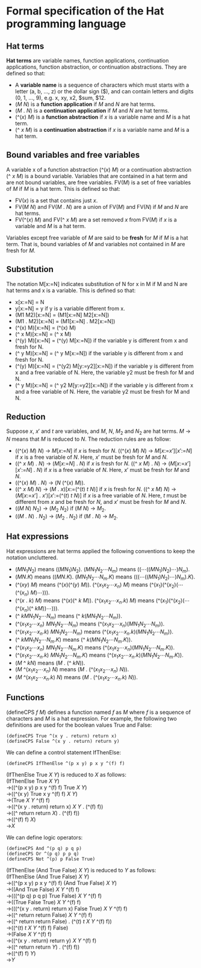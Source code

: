 # Formal specification of the Hat programming language

## Hat terms

**Hat terms** are variable names, function applications, continuation applications, function abstraction, or continuation abstractions.
They are defined so that:
- A **variable name** is a sequence of characters which must starts with a letter (a, b, ..., z) or the dollar sign ($), and can contain letters and digits (0, 1, ..., 9), e.g. x, xy, x2, $sum, $12.
- ($M\ N$) is a **function application** if $M$ and $N$ are hat terms.
- ($M\ .\ N$) is a **continuation application** if $M$ and $N$ are hat terms.
- (^($x$) $M$) is a **function abstraction** if $x$ is a variable name and $M$ is a hat term.
- (^ $x\ M$) is a **continuation abstraction** if $x$ is a variable name and $M$ is a hat term.

## Bound variables and free variables

A variable x of a function abstraction (^($x$) $M$) or a continuation abstraction (^ $x\ M$) is a bound variable.
Variables that are contained in a hat term and are not bound variables, are free variables.
FV($M$) is a set of free variables of $M$ if $M$ is a hat term.
This is defined so that:
- FV($x$) is a set that contains just $x$.
- FV($M\ N$) and FV($M\ .\ N$) are a union of FV($M$) and FV($N$) if $M$ and $N$ are hat terms.
- FV(^($x$) $M$) and FV(^ $x\ M$) are a set removed $x$ from FV($M$) if $x$ is a variable and $M$ is a hat term.

Variables except free variable of $M$ are said to be **fresh** for $M$ if $M$ is a hat term.
That is, bound variables of $M$ and variables not contained in $M$ are fresh for $M$.

## Substitution

The notation M[x:=N] indicates substitution of N for x in M if M and N are hat terms and x is a variable.
This is defined so that:
- x[x:=N] = N
- y[x:=N] = y if y is a variable different from x.
- (M1 M2)[x:=N] = (M1[x:=N] M2[x:=N])
- (M1 . M2)[x:=N] = (M1[x:=N] . M2[x:=N])
- (^(x) M)[x:=N] = (^(x) M)
- (^ x M)[x:=N] = (^ x M)
- (^(y) M)[x:=N] = (^(y) M[x:=N]) if the variable y is different from x and fresh for N.
- (^ y M)[x:=N] = (^ y M[x:=N]) if the variable y is different from x and fresh for N.
- (^(y) M)[x:=N] = (^(y2) M[y:=y2][x:=N]) if the variable y is different from x and a free variable of N.
Here, the variable y2 must be fresh for M and N.
- (^ y M)[x:=N] = (^ y2 M[y:=y2][x:=N]) if the variable y is different from x and a free variable of N.
Here, the variable y2 must be fresh for M and N.

## Reduction

Suppose $x$, $x'$ and $t$ are variables, and $M$, $N$, $M_2$ and $N_2$ are hat terms.
$M$ &rarr; $N$ means that $M$ is reduced to $N$.
The reduction rules are as follow:
- ((^($x$) $M$) $N$) &rarr; $M$[$x$:=$N$] if $x$ is fresh for $N$.
((^($x$) $M$) $N$) &rarr; $M$[$x$:=$x'$][$x'$:=$N$] if $x$ is a free variable of $N$.
Here, $x'$ must be fresh for $M$ and $N$.
- ((^ $x$ $M$) . $N$) &rarr; ($M$[$x$:=$N$] . $N$) if $x$ is fresh for $N$.
((^ $x$ $M$) . $N$) &rarr; ($M$[$x$:=$x'$][$x'$:=$N$] . $N$) if $x$ is a free variable of $N$.
Here, $x'$ must be fresh for $M$ and $N$.
- ((^($x$) $M$) . $N$) &rarr; ($N$ (^($x$) $M$)).
- ((^ $x$ $M$) $N$) &rarr; ($M$ . $x$)[$x$:=(^($t$) $t$ $N$)] if $x$ is fresh for $N$.
((^ $x$ $M$) $N$) &rarr; ($M$[$x$:=$x'$] . $x'$)[$x'$:=(^($t$) $t$ $N$)] if $x$ is a free variable of $N$.
Here, $t$ must be different from $x$ and be fresh for $N$, and $x'$ must be fresh for $M$ and $N$.
- (($M$ $N$) $N_2$) &rarr; ($M_2$ $N_2$) if ($M$ $N$) &rarr; $M_2$.
- (($M$ . $N$) . $N_2$) &rarr; ($M_2$ . $N_2$) if ($M$ . $N$) &rarr; $M_2$.

## Hat expressions

Hat expressions are hat terms applied the following conventions to keep the notation uncluttered.
- $(M N_1 N_2)$ means $((M N_1) N_2)$.
$(M N_1 N_2 \cdots N_m)$ means $((\cdots((M N_1) N_2)\cdots) N_m)$.
- $(M N . K)$ means $((M N . K)$.
$(M N_1 N_2 \cdots N_m . K)$ means $(((\cdots((M N_1) N_2)\cdots) N_m) . K)$.
- (^($x y$) $M$) means (^($x$)(^($y$) $M$)).
(^($x_1 x_2 \cdots x_n$) $M$) means (^($x_1$)(^($x_2$)($\cdots$(^($x_n$) $M$)$\cdots$))).
- (^($x$ . $k$) $M$) means (^($x$)(^ $k$ $M$)).
(^($x_1 x_2 \cdots x_n . k$) $M$) means (^($x_1$)(^($x_2$)($\cdots$(^($x_n$)(^ $k M$))$\cdots$))).
- (^ $k M N_1 N_2 \cdots N_m$) means (^ $k (M N_1 N_2 \cdots N_m$)).
- (^($x_1 x_2 \cdots x_n$) $M N_1 N_2 \cdots N_m$) means (^($x_1 x_2 \cdots x_n$)($M N_1 N_2 \cdots N_m$)).
- (^($x_1 x_2 \cdots x_n . k$) $M N_1 N_2 \cdots N_m$) means (^($x_1 x_2 \cdots x_n . k$)($M N_1 N_2 \cdots N_m$)).
- (^ $k M N_1 N_2 \cdots N_m . K$) means (^ $k (M N_1 N_2 \cdots N_m . K$)).
- (^($x_1 x_2 \cdots x_n$) $M N_1 N_2 \cdots N_m . K$) means (^($x_1 x_2 \cdots x_n$)($M N_1 N_2 \cdots N_m . K$)).
- (^($x_1 x_2 \cdots x_n . k$) $M N_1 N_2 \cdots N_m . K$) means (^($x_1 x_2 \cdots x_n . k$)($M N_1 N_2 \cdots N_m . K$)).
- ($M$ ^ $k N$) means ($M$ . (^ $k N$)).
- ($M$ ^($x_1 x_2 \cdots x_n$) $N$) means ($M$ . (^($x_1 x_2 \cdots x_n$) $N$)).
- ($M$ ^($x_1 x_2 \cdots x_n . k$) $N$) means ($M$ . (^($x_1 x_2 \cdots x_n . k$) $N$)).

## Functions

(defineCPS $f\ M$) defines a function named $f$ as $M$ where $f$ is a sequence of characters and $M$ is a hat expression.
For example, the following two definitions are used for the boolean values True and False:
```
(defineCPS True ^(x y . return) return x)
(defineCPS False ^(x y . return) return y)
```
We can define a control statement IfThenElse:
```
(defineCPS IfThenElse ^(p x y) p x y ^(f) f)
```

(IfThenElse True $X\ Y$) is reduced to $X$ as follows:  
(IfThenElse True $X\ Y$)  
&rarr;((^(p x y) p x y ^(f) f) True $X\ Y$)  
&rarr;((^(x y) True x y ^(f) f) $X\ Y$)  
&rarr;(True $X\ Y$ ^(f) f)  
&rarr;((^(x y . return) return x) $X\ Y$ . (^(f) f))  
&rarr;((^ return return $X$) . (^(f) f))  
&rarr;((^(f) f) $X$)  
&rarr;$X$

We can define logic operators:
```
(defineCPS And ^(p q) p q p)
(defineCPS Or ^(p q) p p q)
(defineCPS Not ^(p) p False True)
```

(IfThenElse (And True False) $X\ Y$) is reduced to $Y$ as follows:  
(IfThenElse (And True False) $X\ Y$)  
&rarr;((^(p x y) p x y ^(f) f) (And True False) $X\ Y$)  
&rarr;((And True False) $X\ Y$ ^(f) f)  
&rarr;(((^(p q) p q p) True False) $X\ Y$ ^(f) f)  
&rarr;((True False True) $X\ Y$ ^(f) f)  
&rarr;(((^(x y . return) return x) False True) $X\ Y$ ^(f) f)  
&rarr;((^ return return False) $X\ Y$ ^(f) f)  
&rarr;((^ return return False) . (^($t$) $t\ X\ Y$ ^(f) f))  
&rarr;((^($t$) $t\ X\ Y$ ^(f) f) False)  
&rarr;(False $X\ Y$ ^(f) f)  
&rarr;((^(x y . return) return y) $X\ Y$ ^(f) f)  
&rarr;((^ return return $Y$) . (^(f) f))  
&rarr;((^(f) f) $Y$)  
&rarr;$Y$  

<!--
&larr;
&rarr;
$\downarrow$
$\leftarrow$
-->
